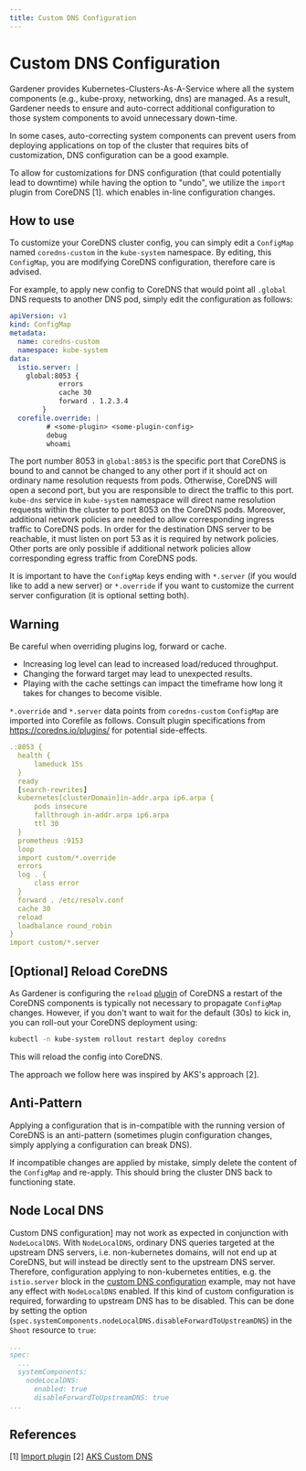 ```yaml
---
title: Custom DNS Configuration
---
```


# Custom DNS Configuration

Gardener provides Kubernetes-Clusters-As-A-Service where all the system components (e.g., kube-proxy, networking, dns) are managed.
As a result, Gardener needs to ensure and auto-correct additional configuration to those system components to avoid unnecessary down-time.

In some cases, auto-correcting system components can prevent users from deploying applications on top of the cluster that requires bits of customization, DNS configuration can be a good example.

To allow for customizations for DNS configuration (that could potentially lead to downtime) while having the option to "undo", we utilize the `import` plugin from CoreDNS [1].
which enables in-line configuration changes.

## How to use

To customize your CoreDNS cluster config, you can simply edit a `ConfigMap` named `coredns-custom` in the `kube-system` namespace.
By editing, this `ConfigMap`, you are modifying CoreDNS configuration, therefore care is advised.

For example, to apply new config to CoreDNS that would point all `.global` DNS requests to another DNS pod, simply edit the configuration as follows:

```yaml
apiVersion: v1
kind: ConfigMap
metadata:
  name: coredns-custom
  namespace: kube-system
data:
  istio.server: |
    global:8053 {
            errors
            cache 30
            forward . 1.2.3.4
        }
  corefile.override: |
         # <some-plugin> <some-plugin-config>
         debug
         whoami
```

The port number 8053 in `global:8053` is the specific port that CoreDNS is bound to and cannot be changed to any other port if it should act on ordinary name resolution requests from pods. Otherwise, CoreDNS will open a second port, but you are responsible to direct the traffic to this port. `kube-dns` service in `kube-system` namespace will direct name resolution requests within the cluster to port 8053 on the CoreDNS pods.
Moreover, additional network policies are needed to allow corresponding ingress traffic to CoreDNS pods.
In order for the destination DNS server to be reachable, it must listen on port 53 as it is required by network policies. Other ports are only possible if additional network policies allow corresponding egress traffic from CoreDNS pods.

It is important to have the `ConfigMap` keys ending with `*.server` (if you would like to add a new server) or `*.override`
if you want to customize the current server configuration (it is optional setting both).

## Warning
Be careful when overriding plugins log, forward or cache. 
- Increasing log level can lead to increased load/reduced throughput. 
- Changing the forward target may lead to unexpected results. 
- Playing with the cache settings can impact the timeframe how long it takes for changes to become visible.

`*.override` and `*.server` data points from `coredns-custom` `ConfigMap` are imported into Corefile as follows.
Consult plugin specifications from https://coredns.io/plugins/ for potential side-effects.
```yaml
.:8053 {
  health {
      lameduck 15s
  }
  ready
  [search-rewrites]
  kubernetes[clusterDomain]in-addr.arpa ip6.arpa {
      pods insecure
      fallthrough in-addr.arpa ip6.arpa
      ttl 30
  }
  prometheus :9153
  loop
  import custom/*.override
  errors
  log . {
      class error
  }
  forward . /etc/resolv.conf
  cache 30
  reload
  loadbalance round_robin
}
import custom/*.server
```

## [Optional] Reload CoreDNS

As Gardener is configuring the `reload` [plugin](https://coredns.io/plugins/reload/) of CoreDNS a restart of the CoreDNS components is typically not necessary to propagate `ConfigMap` changes. However, if you don't want to wait for the default (30s) to kick in, you can roll-out your CoreDNS deployment using:

```bash
kubectl -n kube-system rollout restart deploy coredns
```

This will reload the config into CoreDNS.

The approach we follow here was inspired by AKS's approach [2].

## Anti-Pattern

Applying a configuration that is in-compatible with the running version of CoreDNS is an anti-pattern (sometimes plugin configuration changes,
simply applying a configuration can break DNS).

If incompatible changes are applied by mistake, simply delete the content of the `ConfigMap` and re-apply.
This should bring the cluster DNS back to functioning state.

## Node Local DNS

Custom DNS configuration] may not work as expected in conjunction with `NodeLocalDNS`.
With `NodeLocalDNS`, ordinary DNS queries targeted at the upstream DNS servers, i.e. non-kubernetes domains,
will not end up at CoreDNS, but will instead be directly sent to the upstream DNS server. Therefore, configuration
applying to non-kubernetes entities, e.g. the `istio.server` block in the
[custom DNS configuration](custom-dns-config.md) example, may not have any effect with `NodeLocalDNS` enabled.
If this kind of custom configuration is required, forwarding to upstream DNS has to be disabled.
This can be done by setting the option (`spec.systemComponents.nodeLocalDNS.disableForwardToUpstreamDNS`) in the `Shoot` resource to `true`:
```yaml
...
spec:
  ...
  systemComponents:
    nodeLocalDNS:
      enabled: true
      disableForwardToUpstreamDNS: true
...
```

## References

[1] [Import plugin](https://github.com/coredns/coredns/tree/master/plugin/import)
[2] [AKS Custom DNS](https://docs.microsoft.com/en-us/azure/aks/coredns-custom)
